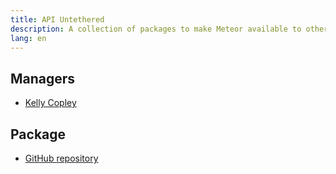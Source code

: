 ```yaml
---
title: API Untethered
description: A collection of packages to make Meteor available to other environments.
lang: en
---
```


## Managers
* [Kelly Copley](https://github.com/sponsors/copleykj/)

## Package
- [GitHub repository](https://github.com/Meteor-Community-Packages/meteor-api-untethered)
